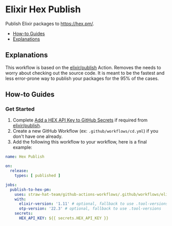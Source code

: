 # Elixir Hex Publish

Publish Elixir packages to https://hex.pm/.

- [How-to Guides](#how-to-guides)
- [Explanations](#explanations)

## Explanations

This workflow is based on the [elixir/publish](../../elixir/publish/README.md) Action. Removes the needs to worry about
checking out the source code. It is meant to be the fastest and less error-prone way to publish your packages for the
95% of the cases.

## How-to Guides

### Get Started

1. Complete [Add a HEX API Key to GitHub Secrets](../../elixir/publish/README.md#add-a-hex-api-key-to-github-secrets) if
   required from [elixir/publish](../../elixir/publish/README.md).
2. Create a new GitHub Workflow (ex: `.github/workflows/cd.yml`) if you don't have one already.
3. Add the following this workflow to your workflow, here is a final example:

```yaml
name: Hex Publish

on:
  release:
    types: [ published ]

jobs:
  publish-to-hex-pm:
    uses: straw-hat-team/github-actions-workflows/.github/workflows/elixir-hex-publish.yml@master
    with:
      elixir-version: '1.11' # optional, fallback to use .tool-versions 
      otp-version: '22.3' # optional, fallback to use .tool-versions
    secrets:
      HEX_API_KEY: ${{ secrets.HEX_API_KEY }}
```
